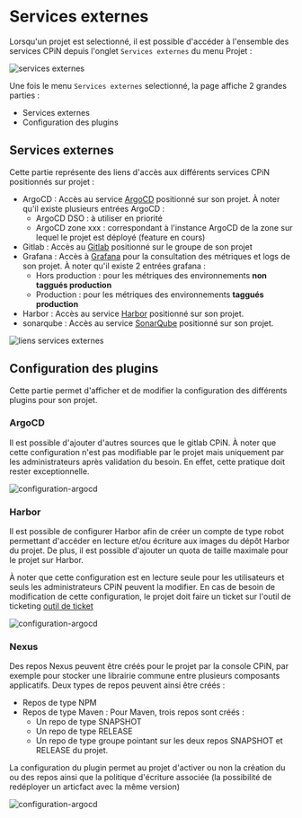 # Services externes

Lorsqu'un projet est selectionné, il est possible d'accéder à l'ensemble des services CPiN depuis l'onglet ```Services externes``` du menu Projet :

![services externes](/img/guide/services/menu.png)

Une fois le menu ```Services externes``` selectionné, la page affiche 2 grandes parties :
 - Services externes
 - Configuration des plugins

## Services externes

Cette partie représente des liens d'accès aux différents services CPiN positionnés sur projet :

 - ArgoCD : Accès au service [ArgoCD](/services/gitops#argocd) positionné sur son projet. À noter qu'il existe plusieurs entrées ArgoCD :
   - ArgoCD DSO : à utiliser en priorité
   - ArgoCD zone xxx : correspondant à l'instance ArgoCD de la zone sur lequel le projet est déployé (feature en cours)
 - Gitlab : Accès au [Gitlab](/services/gitlab) positionné sur le groupe de son projet
 - Grafana : Accès à [Grafana](/guide/metrics) pour la consultation des métriques et logs de son projet. À noter qu'il existe 2 entrées grafana :
   - Hors production : pour les métriques des environnements **non taggués production**
   - Production : pour les métriques des environnements **taggués production**
 - Harbor : Accès au service [Harbor](/services/artefacts#depots-d-images-de-conteneurs-harbor) positionné sur son projet.
 - sonarqube : Accès au service [SonarQube](/services/sonarqube) positionné sur son projet.

![liens services externes](/img/guide/services/services-externes.png)

## Configuration des plugins

Cette partie permet d'afficher et de modifier la configuration des différents plugins pour son projet.

### ArgoCD

Il est possible d'ajouter d'autres sources que le gitlab CPiN. À noter que cette configuration n'est pas modifiable par le projet mais uniquement par les administrateurs après validation du besoin. En effet, cette pratique doit rester exceptionnelle.

![configuration-argocd](/img/guide/services/configuration-argocd.png)

### Harbor

Il est possible de configurer Harbor afin de créer un compte de type robot permettant d'accéder en lecture et/ou écriture aux images du dépôt Harbor du projet. De plus, il est possible d'ajouter un quota de taille maximale pour le projet sur Harbor.

À noter que cette configuration est en lecture seule pour les utilisateurs et seuls les administrateurs CPiN peuvent la modifier. En cas de besoin de modification de cette configuration, le projet doit faire un ticket sur l'outil de ticketing [outil de ticket](https://support.dev.numerique-interieur.com/)

![configuration-argocd](/img/guide/services/configuration-harbor.png)

### Nexus

Des repos Nexus peuvent être créés pour le projet par la console CPiN, par exemple pour stocker une librairie commune entre plusieurs composants applicatifs.
Deux types de repos peuvent ainsi être créés :
 - Repos de type NPM
 - Repos de type Maven : Pour Maven, trois repos sont créés :
   - Un repo de type SNAPSHOT
   - Un repo de type RELEASE
   - Un repo de type groupe pointant sur les deux repos SNAPSHOT et RELEASE du projet.

La configuration du plugin permet au projet d'activer ou non la création du ou des repos ainsi que la politique d'écriture associée (la possibilité de redéployer un articfact avec la même version)

![configuration-argocd](/img/guide/services/configuration-nexus.png)

